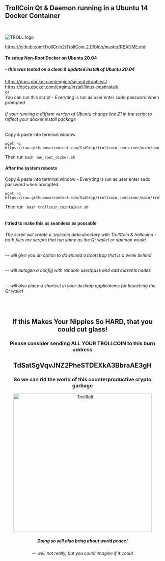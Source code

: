 ## **TrollCoin Qt & Daemon running in a Ubuntu 14 Docker Container**
<br>

![TROLL logo](https://avatars2.githubusercontent.com/u/16044831?v=3&u=c30f9a963a650436d286920035513bc94828d560&s=140)

https://github.com/TrollCoin2/TrollCoin-2.0/blob/master/README.md
<br>
#### To setup Non-Root Docker on Ubuntu 20.04
##### - this was tested on a clean & updated install of Ubuntu 20.04
https://docs.docker.com/engine/security/rootless/
<br>
https://docs.docker.com/engine/install/linux-postinstall/
<br>
or
<br>
You can run this script - Everyting is run as user enter sudo password when prompted
###### If your running a diffrent vertion of Ubuntu change line 21 in the script to reflect your docker install package
Copy & paste into terminal window
```
wget -q https://raw.githubusercontent.com/SidGrip/trollcoin_container/main/non_root_docker.sh
```
Then run ```bash non_root_docker.sh``` 
<br>
#### After the system reboots
Copy & paste into terminal window - Everyting is run as user enter sudo password when prompted
```
wget -q https://raw.githubusercontent.com/SidGrip/trollcoin_container/main/trollcoin_cointainer.sh
```
Then run ``` bash trollcoin_cointainer.sh``` 
<br>
<br>
#### I tried to make this as seamless as possable
###### The script will create a .trollcoin data directory with TrollCoin & trollcoind - both files are scripts that run same as the Qt wallet or daemon would.
###### -- will give you an option to download a bootstrap that is a week behind
###### -- will autogen a config with random user/pass and add currents nodes
###### -- will also place a shortcut in your desktop applicatoins for launching the Qt wallet
<br>
<h2 align="center">If this Makes Your Nipples So HARD, that you could cut glass!</h2>
<h3 align="center">Please consider sending ALL YOUR TROLLCOIN to this burn address</h3>
<h2 align="center">TdSatSgVqvJNZ2PheSTDEXkA3BbraAE3gH</h2>
<h3 align="center">So we can rid the world of this counterproductive crypto garbage</h3>
<p align="center">
  <img width="450" src="https://media1.tenor.com/images/7a13ea9d38f091d68125ad13763d5721/tenor.gif?itemid=16217383" alt="TrollRoll">
</p>
<h5 align="center">Doing so will also bring about world peace!</h5>
<h6 align="center">-- well not really, but you could imagine if it could</h6>
